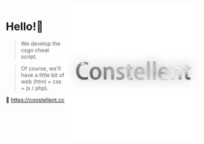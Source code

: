 
<img align="right" src="https://github.com/Constellent/nl_file/raw/main/image/menu_logo.png" width="350" height="350" />

# Hello!👋
> We develop the csgo cheat script.  
  
> Of course, we'll have a little bit of web (html + css + js / php).  

🔗 https://constellent.cc
